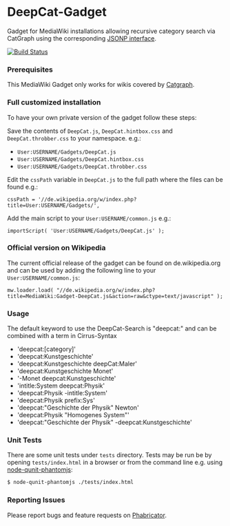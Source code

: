 # DeepCat-Gadget

Gadget for MediaWiki installations allowing recursive category search via CatGraph using the corresponding [JSONP interface](https://github.com/wmde/catgraph-jsonp).

[![Build Status](https://travis-ci.org/wmde/DeepCat-Gadget.svg?branch=master)](https://travis-ci.org/wmde/DeepCat-Gadget)

### Prerequisites

This MediaWiki Gadget only works for wikis covered by [Catgraph](https://wikitech.wikimedia.org/wiki/Nova_Resource:Catgraph).

### Full customized installation

To have your own private version of the gadget follow these steps:

Save the contents of `DeepCat.js`, `DeepCat.hintbox.css` and `DeepCat.throbber.css` to your namespace. e.g.:
- `User:USERNAME/Gadgets/DeepCat.js`
- `User:USERNAME/Gadgets/DeepCat.hintbox.css` 
- `User:USERNAME/Gadgets/DeepCat.throbber.css`

Edit the `cssPath` variable in `DeepCat.js` to the full path where the files can be found e.g.:
```
cssPath = '//de.wikipedia.org/w/index.php?title=User:USERNAME/Gadgets/',
```

Add the main script to your `User:USERNAME/common.js` e.g.:
```
importScript( 'User:USERNAME/Gadgets/DeepCat.js' );
```

### Official version on Wikipedia

The current official release of the gadget can be found on de.wikipedia.org and can be used by adding the following line to your `User:USERNAME/common.js`: 
```
mw.loader.load( "//de.wikipedia.org/w/index.php?title=MediaWiki:Gadget-DeepCat.js&action=raw&ctype=text/javascript" );
```

### Usage

The default keyword to use the DeepCat-Search is "deepcat:" and can be combined with a term in Cirrus-Syntax

- 'deepcat:[category]'
- 'deepcat:Kunstgeschichte' 
- 'deepcat:Kunstgeschichte deepCat:Maler'
- 'deepcat:Kunstgeschichte Monet'
- '-Monet deepcat:Kunstgeschichte'
- 'intitle:System deepcat:Physik'
- 'deepcat:Physik -intitle:System'
- 'deepcat:Physik prefix:Sys'
- 'deepcat:"Geschichte der Physik" Newton'
- 'deepcat:Physik "Homogenes System"'
- 'deepcat:"Geschichte der Physik" -deepcat:Kunstgeschichte'

### Unit Tests

There are some unit tests under `tests` directory. Tests may be run be by opening `tests/index.html` in a browser or from the command line e.g. using [node-qunit-phantomjs](https://github.com/jonkemp/node-qunit-phantomjs):
```bash
$ node-qunit-phantomjs ./tests/index.html
```

### Reporting Issues

Please report bugs and feature requests on [Phabricator](https://phabricator.wikimedia.org/maniphest/task/create/?projects=tcb-team,deepcat-gadget&title=%5BDeepCat-Gadget%5D).
